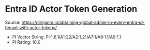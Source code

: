 # Entra ID Actor Token Generation

Source: https://dirkjanm.io/obtaining-global-admin-in-every-entra-id-tenant-with-actor-tokens/

- PI Vector String: PI:1.6.1/A1:22/A2:1.21/A7:1/A8:1.1/A9:1.1
- PI Rating: 10.0
